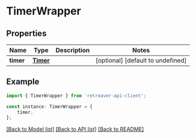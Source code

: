 # TimerWrapper


## Properties

Name | Type | Description | Notes
------------ | ------------- | ------------- | -------------
**timer** | [**Timer**](Timer.md) |  | [optional] [default to undefined]

## Example

```typescript
import { TimerWrapper } from 'retreaver-api-client';

const instance: TimerWrapper = {
    timer,
};
```

[[Back to Model list]](../README.md#documentation-for-models) [[Back to API list]](../README.md#documentation-for-api-endpoints) [[Back to README]](../README.md)
